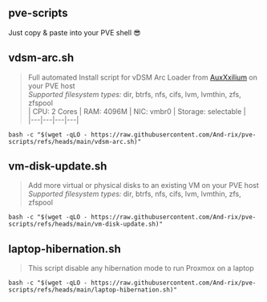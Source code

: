 ## pve-scripts
Just copy & paste into your PVE shell 😎


## vdsm-arc.sh
> Full automated Install script for vDSM Arc Loader from [AuxXxilium](https://github.com/AuxXxilium) on your PVE host  
> _Supported filesystem types:_ dir, btrfs, nfs, cifs, lvm, lvmthin, zfs, zfspool  
> | CPU: 2 Cores | RAM: 4096M | NIC: vmbr0 | Storage: selectable |  
> |---|---|---|---|  
```shell
bash -c "$(wget -qLO - https://raw.githubusercontent.com/And-rix/pve-scripts/refs/heads/main/vdsm-arc.sh)"
```


## vm-disk-update.sh
> Add more virtual or physical disks to an existing VM on your PVE host   
> _Supported filesystem types:_ dir, btrfs, nfs, cifs, lvm, lvmthin, zfs, zfspool  
```shell
bash -c "$(wget -qLO - https://raw.githubusercontent.com/And-rix/pve-scripts/refs/heads/main/vm-disk-update.sh)"
```


## laptop-hibernation.sh
> This script disable any hibernation mode to run Proxmox on a laptop  
```shell
bash -c "$(wget -qLO - https://raw.githubusercontent.com/And-rix/pve-scripts/refs/heads/main/laptop-hibernation.sh)"
```

